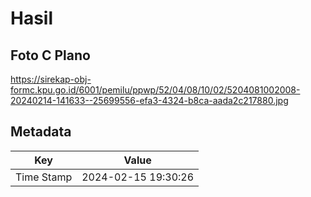 # Hasil

## Foto C Plano

https://sirekap-obj-formc.kpu.go.id/6001/pemilu/ppwp/52/04/08/10/02/5204081002008-20240214-141633--25699556-efa3-4324-b8ca-aada2c217880.jpg


## Metadata

| Key        | Value               |
| ---------- | ------------------- |
| Time Stamp | 2024-02-15 19:30:26 |



